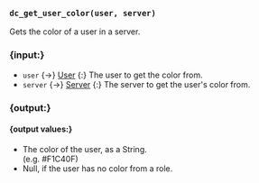 ### `dc_get_user_color(user, server)`

Gets the color of a user in a server.


### {input:}

* `user` {->} [User](/values/user.md)
  {:} The user to get the color from.
* `server` {->} [Server](/values/server.md)
  {:} The server to get the user's color from.


### {output:}

#### {output values:}

* The color of the user, as a String.
<br>(e.g. #F1C40F)
* Null, if the user has no color from a role.